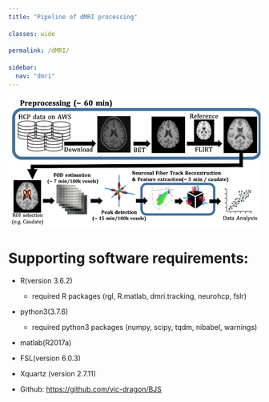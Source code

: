 ```yaml
---
title: "Pipeline of dMRI processing"

classes: wide

permalink: /dMRI/

sidebar:
  nav: "dmri"
---
```


<img src= "/assets/images/dmri/pipeline.png" width="925" usemap="#dMRIPipeline">

<map name="dMRIPipeline"> 
  <area shape="rect" coords="6, 9, 919, 230" href="/dMRI/download_preprocessing/" target="_blank"/>
  <area shape="rect" coords="6, 265, 115, 480" href="/dMRI/roi_selection/" target="_blank"/>
  <area shape="rect" coords="135, 265, 450, 480" href="/dMRI/fod_estimation/" target="_blank"/>
  <area shape="rect" coords="470, 265, 760, 480" href="/dMRI/tractography/" target="_blank"/>
</map>

# Supporting software requirements: 

* R(version 3.6.2)
  - required R packages (rgl, R.matlab, dmri.tracking, neurohcp, fslr)
* python3(3.7.6)
  - required python3 packages (numpy, scipy, tqdm, nibabel, warnings)
* matlab(R2017a) 
* FSL(version 6.0.3)
* Xquartz (version 2.7.11)

* Github: https://github.com/vic-dragon/BJS